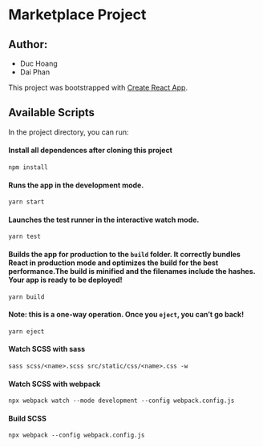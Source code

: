 # Marketplace Project
## Author:
- Duc Hoang
- Dai Phan

This project was bootstrapped with [Create React App](https://github.com/facebook/create-react-app).
## Available Scripts
In the project directory, you can run:
#### Install all dependences after cloning this project
```
npm install
```
#### Runs the app in the development mode.
```
yarn start
```
#### Launches the test runner in the interactive watch mode.
```
yarn test
```
#### Builds the app for production to the `build` folder. It correctly bundles React in production mode and optimizes the build for the best performance.The build is minified and the filenames include the hashes. **Your app is ready to be deployed!**
```
yarn build
```
#### **Note: this is a one-way operation. Once you `eject`, you can’t go back!**
```
yarn eject
```
#### Watch SCSS with **sass**
```
sass scss/<name>.scss src/static/css/<name>.css -w
```
#### Watch SCSS with **webpack**
```
npx webpack watch --mode development --config webpack.config.js
```

#### Build SCSS
```
npx webpack --config webpack.config.js
```